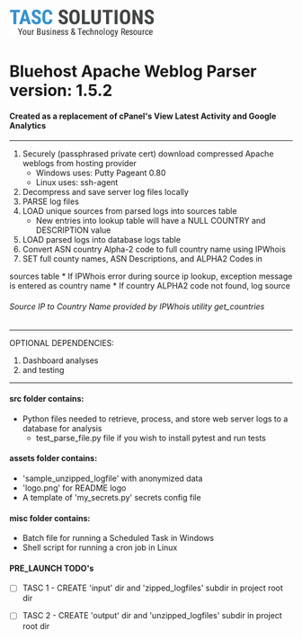 ![TASCS LOGO](./assets/logo.png)

# Bluehost Apache Weblog Parser version: 1.5.2

            

#### Created as a replacement of cPanel's View Latest Activity and Google Analytics
---


1. Securely (passphrased private cert) download compressed Apache weblogs from hosting provider
    * Windows uses: Putty Pageant 0.80
    * Linux uses: ssh-agent 
1. Decompress and save server log files locally 
1. PARSE log files
1. LOAD unique sources from parsed logs into sources table
    * New entries into lookup table will have a NULL COUNTRY and DESCRIPTION value
1. LOAD parsed logs into database logs table
1. Convert ASN country Alpha-2 code to full country name using IPWhois 
1. SET full county names, ASN Descriptions, and ALPHA2 Codes in 

sources table
     * If IPWhois error during source ip lookup, exception message is entered as country name
     * If country ALPHA2 code not found, log source

###### Source IP to Country Name provided by IPWhois utility get_countries

---
OPTIONAL DEPENDENCIES: 
1. Dashboard analyses
1. and testing
---

#### src folder contains: 

* Python files needed to retrieve, process, and store web server logs to a database for analysis
  * test_parse_file.py file if you wish to install pytest and run tests

#### assets folder contains:

* 'sample_unzipped_logfile'  with anonymized data
* 'logo.png' for README logo
* A template of 'my_secrets.py' secrets config file

#### misc folder contains:

* Batch file for running a Scheduled Task in Windows 
* Shell script for running a cron job in Linux 

#### PRE_LAUNCH TODO's

* [ ] TASC 1 - CREATE 'input' dir and 'zipped_logfiles' subdir in project root dir
* [ ] TASC 2 - CREATE 'output' dir and 'unzipped_logfiles' subdir in project root dir



